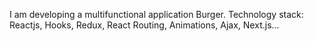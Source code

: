 I am developing a multifunctional application Burger.
Technology stack: Reactjs, Hooks, Redux, React Routing, Animations, Ajax, Next.js...
